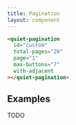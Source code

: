 ```yaml
---
title: Pagination
layout: component
---
```


```html {.example}
<quiet-pagination 
  id="custom" 
  total-pages="20"
  page="1" 
  max-buttons="7"
  with-adjacent
></quiet-pagination>
```

## Examples

TODO
